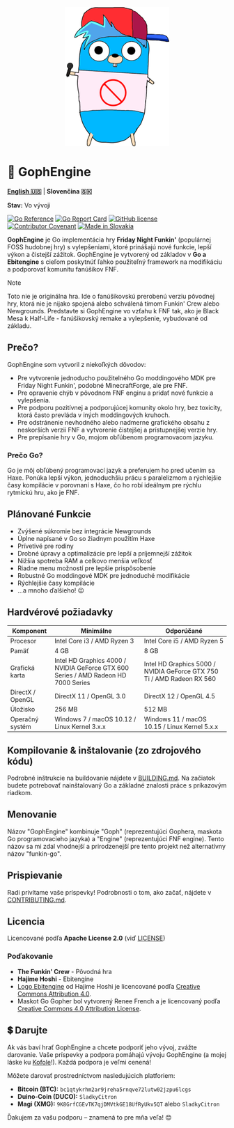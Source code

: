 <p align="center">
    <img src="https://github.com/MatusOllah/gophengine/blob/main/docs/bf-gopher_240x320.png" alt="GophEngine logo">
</p>

# 🎤 GophEngine

**[English 🇺🇸](https://github.com/MatusOllah/gophengine/blob/main/README.md)** | **Slovenčina 🇸🇰**

**Stav:** Vo vývoji

[![Go Reference](https://pkg.go.dev/badge/github.com/MatusOllah/gophengine.svg)](https://pkg.go.dev/github.com/MatusOllah/gophengine) [![Go Report Card](https://goreportcard.com/badge/github.com/MatusOllah/gophengine)](https://goreportcard.com/report/github.com/MatusOllah/gophengine) [![GitHub license](https://img.shields.io/github/license/MatusOllah/gophengine)](https://github.com/MatusOllah/gophengine/blob/main/LICENSE) [![Contributor Covenant](https://img.shields.io/badge/Contributor%20Covenant-2.1-4baaaa.svg)](code_of_conduct.md) [![Made in Slovakia](https://raw.githubusercontent.com/pedromxavier/flag-badges/refs/heads/main/badges/SK.svg)](https://www.youtube.com/watch?v=UqXJ0ktrmh0)

**GophEngine** je Go implementácia hry **Friday Night Funkin'** (populárnej FOSS hudobnej hry) s vylepšeniami, ktoré prinášajú nové funkcie, lepší výkon a čistejší zážitok. GophEngine je vytvorený od základov v **Go a Ebitengine** s cieľom poskytnúť ľahko použiteľný framework na modifikáciu a podporovať komunitu fanúšikov FNF.

> [!NOTE]
> Toto nie je originálna hra. Ide o fanúšikovskú prerobenú verziu pôvodnej hry, ktorá nie je nijako spojená alebo schválená tímom Funkin' Crew alebo Newgrounds.
> Predstavte si GophEngine vo vzťahu k FNF tak, ako je Black Mesa k Half-Life - fanúšikovský remake a vylepšenie, vybudované od základu.

## Prečo?

GophEngine som vytvoril z niekoľkých dôvodov:

* Pre vytvorenie jednoducho použitelného Go moddingového MDK pre Friday Night Funkin', podobné MinecraftForge, ale pre FNF.
* Pre opravenie chýb v pôvodnom FNF enginu a pridať nové funkcie a vylepšenia.
* Pre podporu pozitívnej a podporujúcej komunity okolo hry, bez toxicity, ktorá často prevláda v iných moddingových kruhoch.
* Pre odstránenie nevhodného alebo nadmerne grafického obsahu z neskorších verzií FNF a vytvorenie čistejšej a prístupnejšej verzie hry.
* Pre prepísanie hry v Go, mojom obľúbenom programovacom jazyku.

### Prečo Go?

Go je môj obľúbený programovací jazyk a preferujem ho pred učením sa Haxe.
Ponúka lepší výkon, jednoduchšiu prácu s paralelizmom a rýchlejšie časy kompilácie v porovnaní s Haxe, čo ho robí ideálnym pre rýchlu rytmickú hru, ako je FNF.

## Plánované Funkcie

* Zvýšené súkromie bez integrácie Newgrounds
* Úplne napísané v Go so žiadnym použitím Haxe
* Prívetivé pre rodiny
* Drobné úpravy a optimalizácie pre lepší a príjemnejší zážitok
* Nižšia spotreba RAM a celkovo menšia veľkosť
* Riadne menu možností pre lepšie prispôsobenie
* Robustné Go moddingové MDK pre jednoduché modifikácie
* Rýchlejšie časy kompilácie
* ...a mnoho ďalšieho! 😉

## Hardvérové požiadavky

| Komponent        | Minimálne                                                                          | Odporúčané                                                             |
|------------------|------------------------------------------------------------------------------------|------------------------------------------------------------------------|
| Procesor         | Intel Core i3 / AMD Ryzen 3                                                        | Intel Core i5 / AMD Ryzen 5                                            |
| Pamäť            | 4 GB                                                                               | 8 GB                                                                   |
| Grafická karta   | Intel HD Graphics 4000 / NVIDIA GeForce GTX 600 Series / AMD Radeon HD 7000 Series | Intel HD Graphics 5000 / NVIDIA GeForce GTX 750 Ti / AMD Radeon RX 560 |
| DirectX / OpenGL | DirectX 11 / OpenGL 3.0                                                            | DirectX 12 / OpenGL 4.5                                                |
| Úložisko         | 256 MB                                                                             | 512 MB                                                                 |
| Operačný systém  | Windows 7 / macOS 10.12 / Linux Kernel 3.x.x                                       | Windows 11 / macOS 10.15 / Linux Kernel 5.x.x                          |

## Kompilovanie & inštalovanie (zo zdrojového kódu)

Podrobné inštrukcie na buildovanie nájdete v [BUILDING.md](https://github.com/MatusOllah/gophengine/blob/main/docs/BUILDING.md).
Na začiatok budete potrebovať nainštalovaný Go a základné znalosti práce s príkazovým riadkom.

## Menovanie

Názov "GophEngine" kombinuje "Goph" (reprezentujúci Gophera, maskota Go programovacieho jazyka) a "Engine" (reprezentujúci FNF engine).
Tento názov sa mi zdal vhodnejší a prirodzenejší pre tento projekt než alternatívny názov "funkin-go".

## Prispievanie

Radi privítame vaše príspevky! Podrobnosti o tom, ako začať, nájdete v [CONTRIBUTING.md](https://github.com/MatusOllah/gophengine/blob/main/CONTRIBUTING.md).

## Licencia

Licencované podľa **Apache License 2.0** (viď [LICENSE](https://github.com/MatusOllah/gophengine/blob/main/LICENSE))

### Poďakovanie

* **The Funkin' Crew** - Pôvodná hra
* **Hajime Hoshi** - Ebitengine
* [Logo Ebitengine](https://github.com/MatusOllah/gophengine/blob/main/assets/images/ebiten_logo.png) od Hajime Hoshi je licencované podľa [Creative Commons Attribution 4.0](https://creativecommons.org/licenses/by/4.0/).
* Maskot Go Gopher bol vytvorený Renee French a je licencovaný podľa [Creative Commons 4.0 Attribution License](https://creativecommons.org/licenses/by/4.0/).

## 💲 Darujte

Ak vás baví hrať GophEngine a chcete podporiť jeho vývoj, zvážte darovanie. Vaše príspevky a podpora pomáhajú vývoju GophEngine (a mojej láske ku [Kofole](https://kofola.sk)!). Každá podpora je veľmi cenená!

Môžete darovať prostredníctvom nasledujúcich platforiem:

* **Bitcoin (BTC):** `bc1qtykrhm2ar9jreha5rnqve72lutw02jzpu6lcgs`
* **Duino-Coin (DUCO):** `SladkyCitron`
* **Magi (XMG):** `9K8GrfCGEvTK7qjDMVtkGE18UfRyUkv5QT` alebo `SladkyCitron`

Ďakujem za vašu podporu – znamená to pre mňa veľa! 😊
